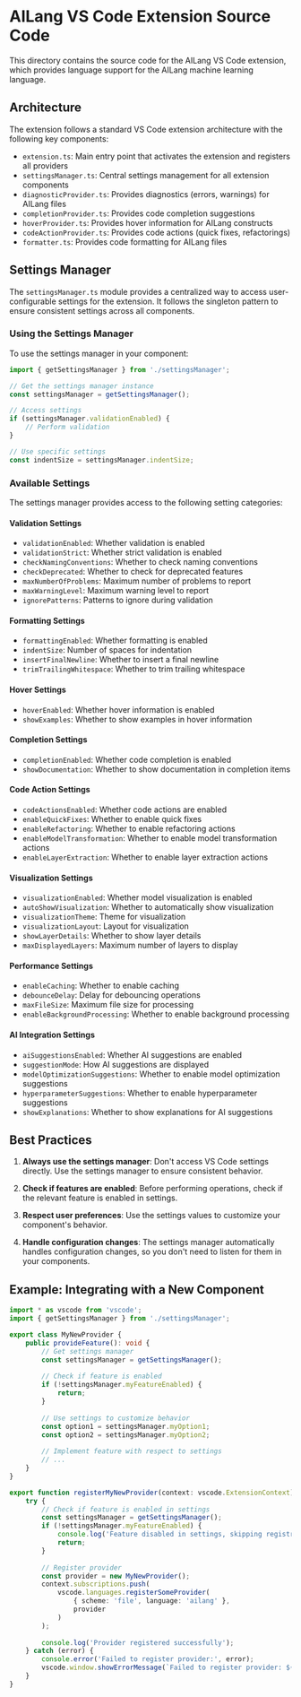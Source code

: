 # AILang VS Code Extension Source Code

This directory contains the source code for the AILang VS Code extension, which provides language support for the AILang machine learning language.

## Architecture

The extension follows a standard VS Code extension architecture with the following key components:

- `extension.ts`: Main entry point that activates the extension and registers all providers
- `settingsManager.ts`: Central settings management for all extension components
- `diagnosticProvider.ts`: Provides diagnostics (errors, warnings) for AILang files
- `completionProvider.ts`: Provides code completion suggestions
- `hoverProvider.ts`: Provides hover information for AILang constructs
- `codeActionProvider.ts`: Provides code actions (quick fixes, refactorings)
- `formatter.ts`: Provides code formatting for AILang files

## Settings Manager

The `settingsManager.ts` module provides a centralized way to access user-configurable settings for the extension. It follows the singleton pattern to ensure consistent settings across all components.

### Using the Settings Manager

To use the settings manager in your component:

```typescript
import { getSettingsManager } from './settingsManager';

// Get the settings manager instance
const settingsManager = getSettingsManager();

// Access settings
if (settingsManager.validationEnabled) {
    // Perform validation
}

// Use specific settings
const indentSize = settingsManager.indentSize;
```

### Available Settings

The settings manager provides access to the following setting categories:

#### Validation Settings
- `validationEnabled`: Whether validation is enabled
- `validationStrict`: Whether strict validation is enabled
- `checkNamingConventions`: Whether to check naming conventions
- `checkDeprecated`: Whether to check for deprecated features
- `maxNumberOfProblems`: Maximum number of problems to report
- `maxWarningLevel`: Maximum warning level to report
- `ignorePatterns`: Patterns to ignore during validation

#### Formatting Settings
- `formattingEnabled`: Whether formatting is enabled
- `indentSize`: Number of spaces for indentation
- `insertFinalNewline`: Whether to insert a final newline
- `trimTrailingWhitespace`: Whether to trim trailing whitespace

#### Hover Settings
- `hoverEnabled`: Whether hover information is enabled
- `showExamples`: Whether to show examples in hover information

#### Completion Settings
- `completionEnabled`: Whether code completion is enabled
- `showDocumentation`: Whether to show documentation in completion items

#### Code Action Settings
- `codeActionsEnabled`: Whether code actions are enabled
- `enableQuickFixes`: Whether to enable quick fixes
- `enableRefactoring`: Whether to enable refactoring actions
- `enableModelTransformation`: Whether to enable model transformation actions
- `enableLayerExtraction`: Whether to enable layer extraction actions

#### Visualization Settings
- `visualizationEnabled`: Whether model visualization is enabled
- `autoShowVisualization`: Whether to automatically show visualization
- `visualizationTheme`: Theme for visualization
- `visualizationLayout`: Layout for visualization
- `showLayerDetails`: Whether to show layer details
- `maxDisplayedLayers`: Maximum number of layers to display

#### Performance Settings
- `enableCaching`: Whether to enable caching
- `debounceDelay`: Delay for debouncing operations
- `maxFileSize`: Maximum file size for processing
- `enableBackgroundProcessing`: Whether to enable background processing

#### AI Integration Settings
- `aiSuggestionsEnabled`: Whether AI suggestions are enabled
- `suggestionMode`: How AI suggestions are displayed
- `modelOptimizationSuggestions`: Whether to enable model optimization suggestions
- `hyperparameterSuggestions`: Whether to enable hyperparameter suggestions
- `showExplanations`: Whether to show explanations for AI suggestions

## Best Practices

1. **Always use the settings manager**: Don't access VS Code settings directly. Use the settings manager to ensure consistent behavior.

2. **Check if features are enabled**: Before performing operations, check if the relevant feature is enabled in settings.

3. **Respect user preferences**: Use the settings values to customize your component's behavior.

4. **Handle configuration changes**: The settings manager automatically handles configuration changes, so you don't need to listen for them in your components.

## Example: Integrating with a New Component

```typescript
import * as vscode from 'vscode';
import { getSettingsManager } from './settingsManager';

export class MyNewProvider {
    public provideFeature(): void {
        // Get settings manager
        const settingsManager = getSettingsManager();
        
        // Check if feature is enabled
        if (!settingsManager.myFeatureEnabled) {
            return;
        }
        
        // Use settings to customize behavior
        const option1 = settingsManager.myOption1;
        const option2 = settingsManager.myOption2;
        
        // Implement feature with respect to settings
        // ...
    }
}

export function registerMyNewProvider(context: vscode.ExtensionContext): void {
    try {
        // Check if feature is enabled in settings
        const settingsManager = getSettingsManager();
        if (!settingsManager.myFeatureEnabled) {
            console.log('Feature disabled in settings, skipping registration');
            return;
        }
        
        // Register provider
        const provider = new MyNewProvider();
        context.subscriptions.push(
            vscode.languages.registerSomeProvider(
                { scheme: 'file', language: 'ailang' },
                provider
            )
        );
        
        console.log('Provider registered successfully');
    } catch (error) {
        console.error('Failed to register provider:', error);
        vscode.window.showErrorMessage(`Failed to register provider: ${error}`);
    }
}
```
